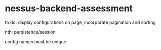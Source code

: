 # nessus-backend-assessment

to do: display configurations on page, incorporate pagination and sorting

nth: persistence/session

config names must be unique
